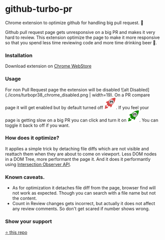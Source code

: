 # github-turbo-pr
Chrome extension to optimize github for handling big pull request. 🚀

Github pull request page gets unresponsive on a big PR and makes it very hard to review. This extension optimize the page to make it more responsive so that you spend less time reviewing code and more time drinking beer 🍻.

### Installation
Download extension on
[Chrome WebStore](https://chrome.google.com/webstore/detail/github-turbo-pr/bajlfgjogojcoiijmmjeppgmppcdbbfb)

### Usage
For non Pull Request page the extension will be disabled ![alt Disabled](./icons/turbopr38_chrome_disabled.png | width=19).
On a PR compare page it will get enabled but by default turned off ![alt Off](./icons/turbopr38_disabled.png).
If you feel your page is getting slow on a big PR you can click and turn it on ![alt On](./icons/turbopr38.png). You can toggle it back to off if you want.

### How does it optimize?
It applies a simple trick by detaching file diffs which are not visible and reattach them when they are about to come on viewport. Less DOM nodes in a DOM Tree, more performant the page it. And it does it performantly using [Intersection Observer API](https://developer.mozilla.org/en-US/docs/Web/API/Intersection_Observer_API).

### Known caveats.
- As for optimization it detaches file diff from the page, browser find will not work as expected. Though you can search with a file name but not the content.
- Count in Review changes gets incorrect, but actually it does not affect any review comments. So don't get scared if number shows wrong.

### Show your support
[:star: this repo](https://github.com/s-yadav/github-turbo-pr)

